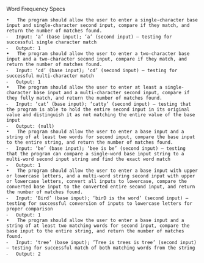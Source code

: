 Word Frequency Specs

	•	The program should allow the user to enter a single-character base input and single-character second input, compare if they match, and return the number of matches found.
	⁃	Input: ‘a’ (base input); ‘a’ (second input) — testing for successful single character match
	⁃	Output: 1
	•	The program should allow the user to enter a two-character base input and a two-character second input, compare if they match, and return the number of matches found.
	⁃	Input: ‘cd’ (base input); ‘cd’ (second input) — testing for successful multi-character match
	⁃	Output: 1
	•	The program should allow the user to enter at least a single-character base input and a multi-character second input, compare if they fully match, and return the number of matches found.
	⁃	Input: ‘cat’ (base input); ‘catty’ (second input) — testing that the program is able to hold the entire second input in its original value and distinguish it as not matching the entire value of the base input
	⁃	Output: (null)
	•	The program should allow the user to enter a base input and a string of at least two words for second input, compare the base input to the entire string, and return the number of matches found.
	⁃	Input: ‘be’ (base input); ‘bee is be’ (second input) — testing that the program can compare a single-word base input string to a multi-word second input string and find the exact word match
	⁃	Output: 1
	•	The program should allow the user to enter a base input with upper or lowercase letters, and a multi-word string second input with upper or lowercase letters, convert all inputs to lowercase, compare the converted base input to the converted entire second input, and return the number of matches found.
	⁃	Input: ‘Bird’ (base input); ‘birD is the word’ (second input) — testing for successful conversion of inputs to lowercase letters for proper comparison
	⁃	Output: 1
	•	The program should allow the user to enter a base input and a string of at least two matching words for second input, compare the base input to the entire string, and return the number of matches found.
	⁃	Input: ‘tree’ (base input); ’Tree is trees is tree’ (second input) — testing for successful match of both matching words from the string
	⁃	Output: 2

